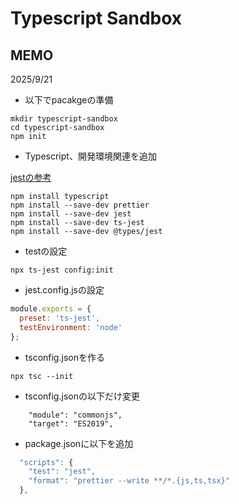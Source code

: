 # Typescript Sandbox

## MEMO

2025/9/21

- 以下でpacakgeの準備

```
mkdir typescript-sandbox
cd typescript-sandbox
npm init
```

- Typescript、開発環境関連を追加

[jestの参考](https://typescriptbook.jp/tutorials/jest)

```
npm install typescript
npm install --save-dev prettier
npm install --save-dev jest
npm install --save-dev ts-jest
npm install --save-dev @types/jest
```

- testの設定

```
npx ts-jest config:init
```

- jest.config.jsの設定
```js
module.exports = {
  preset: 'ts-jest',
  testEnvironment: 'node'
};
```

- tsconfig.jsonを作る
```
npx tsc --init
```

- tsconfig.jsonの以下だけ変更
```
    "module": "commonjs",
    "target": "ES2019",
```

- package.jsonに以下を追加

```js
  "scripts": {
    "test": "jest",
    "format": "prettier --write **/*.{js,ts,tsx}"
  },
```


